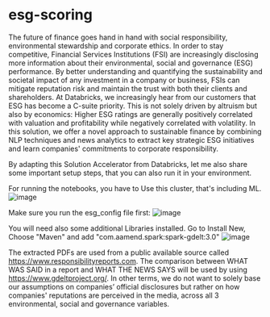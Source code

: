 # esg-scoring

The future of finance goes hand in hand with social responsibility, environmental stewardship and corporate ethics. In order to stay competitive, Financial Services Institutions (FSI) are increasingly disclosing more information about their environmental, social and governance (ESG) performance. By better understanding and quantifying the sustainability and societal impact of any investment in a company or business, FSIs can mitigate reputation risk and maintain the trust with both their clients and shareholders. At Databricks, we increasingly hear from our customers that ESG has become a C-suite priority. This is not solely driven by altruism but also by economics: Higher ESG ratings are generally positively correlated with valuation and profitability while negatively correlated with volatility. In this solution, we offer a novel approach to sustainable finance by combining NLP techniques and news analytics to extract key strategic ESG initiatives and learn companies' commitments to corporate responsibility.


By adapting this Solution Accelerator from Databricks, let me also share some important setup steps, that you can also run it in your environment. 


For running the notebooks, you have to Use this cluster, that's including ML. 
![image](https://user-images.githubusercontent.com/38947100/199015370-d5cab6dd-168f-4d0c-a009-18b4187c811e.png)


Make sure you run the esg_config file first:
![image](https://user-images.githubusercontent.com/38947100/199178108-9b283ae2-0864-4539-8b28-784e0aa087b7.png)



You will need also some additional Libraries installed. Go to Install New, Choose "Maven" and add "com.aamend.spark:spark-gdelt:3.0" 
![image](https://user-images.githubusercontent.com/38947100/199016141-1f186173-3b45-4d9f-a0a7-a7d4e02cadef.png)

The extracted PDFs are used from a public available source called https://www.responsibilityreports.com. 
The comparison between WHAT WAS SAID in a report and WHAT THE NEWS SAYS will be used by using https://www.gdeltproject.org/. 
In other terms, we do not want to solely base our assumptions on companies’ official disclosures but rather on how companies' reputations are perceived in the media, across all 3 environmental, social and governance variables.
